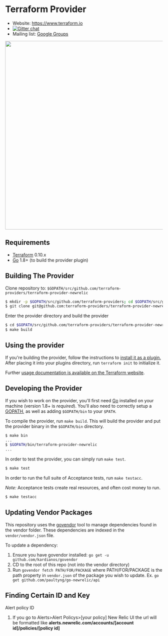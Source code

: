 Terraform Provider
==================

- Website: https://www.terraform.io
- [![Gitter chat](https://badges.gitter.im/hashicorp-terraform/Lobby.png)](https://gitter.im/hashicorp-terraform/Lobby)
- Mailing list: [Google Groups](http://groups.google.com/group/terraform-tool)

<img src="https://cdn.rawgit.com/hashicorp/terraform-website/master/content/source/assets/images/logo-hashicorp.svg" width="600px">

Requirements
------------

-	[Terraform](https://www.terraform.io/downloads.html) 0.10.x
-	[Go](https://golang.org/doc/install) 1.8+ (to build the provider plugin)

Building The Provider
---------------------

Clone repository to: `$GOPATH/src/github.com/terraform-providers/terraform-provider-newrelic`

```sh
$ mkdir -p $GOPATH/src/github.com/terraform-providers; cd $GOPATH/src/github.com/terraform-providers
$ git clone git@github.com:terraform-providers/terraform-provider-newrelic.git
```

Enter the provider directory and build the provider

```sh
$ cd $GOPATH/src/github.com/terraform-providers/terraform-provider-newrelic
$ make build
```

Using the provider
----------------------

If you're building the provider, follow the instructions to [install it as a plugin.](https://www.terraform.io/docs/plugins/basics.html#installing-a-plugin) After placing it into your plugins directory,  run `terraform init` to initialize it.

Further [usage documentation is available on the Terraform website](https://www.terraform.io/docs/providers/newrelic/index.html).

Developing the Provider
---------------------------

If you wish to work on the provider, you'll first need [Go](http://www.golang.org) installed on your machine (version 1.8+ is *required*). You'll also need to correctly setup a [GOPATH](http://golang.org/doc/code.html#GOPATH), as well as adding `$GOPATH/bin` to your `$PATH`.

To compile the provider, run `make build`. This will build the provider and put the provider binary in the `$GOPATH/bin` directory.

```sh
$ make bin
...
$ $GOPATH/bin/terraform-provider-newrelic
...
```

In order to test the provider, you can simply run `make test`.

```sh
$ make test
```

In order to run the full suite of Acceptance tests, run `make testacc`.

*Note:* Acceptance tests create real resources, and often cost money to run.

```sh
$ make testacc
```

Updating Vendor Packages
------------------------

This repository uses the [govendor](https://github.com/kardianos/govendor) tool to manage dependencies found in the vendor folder. These dependencies are indexed in the `vendor/vendor.json` file.

To update a dependency:

1. Ensure you have govendor installed: `go get -u github.com/kardianos/govendor`
2. CD to the root of this repo (not into the vendor directory)
3. Run `govendor fetch PATH/FOR/PACKAGE` where PATH/FOR/PACKAGE is the path property in `vendor.json` of the package you wish to update. Ex. `go get github.com/paultyng/go-newrelic/api`

Finding Certain ID and Key
---------------------------

Alert policy ID

1. If you go to Alerts>Alert Policys>[your policy] New Relic UI the url will be formatted like **alerts.newrelic.com/accounts/[account id]/policies/[policy id]**
